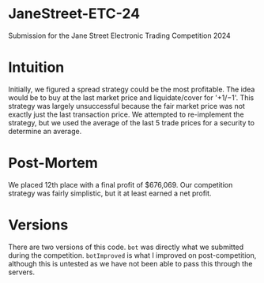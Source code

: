 # JaneStreet-ETC-24
Submission for the Jane Street Electronic Trading Competition 2024

# Intuition
Initially, we figured a spread strategy could be the most profitable. The idea would be to buy at the last market price and liquidate/cover for '+$1/-$1'. This strategy was largely unsuccessful because the fair market price was not exactly just the last transaction price. We attempted to re-implement the strategy, but we used the average of the last 5 trade prices for a security to determine an average.

# Post-Mortem
We placed 12th place with a final profit of $676,069. Our competition strategy was fairly simplistic, but it at least earned a net profit.

# Versions
There are two versions of this code. `bot` was directly what we submitted during the competition. `botImproved` is what I improved on post-competition, although this is untested as we have not been able to pass this through the servers.
